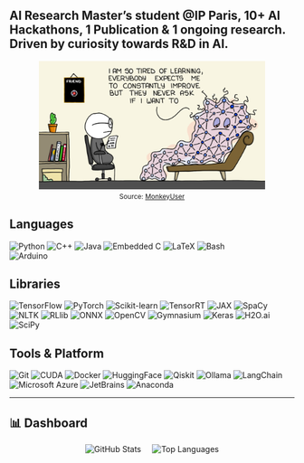## AI Research Master’s student @IP Paris, 10+ AI Hackathons, 1 Publication & 1 ongoing research. Driven by curiosity towards R&D in AI.

<p align="center">
  <img src="./assets/nn_meme.jpg" alt="Funny Meme" width="400"/>
  <br/>
  <small>Source: <a href="https://www.monkeyuser.com/">MonkeyUser</a></small>
</p>

## Languages
![Python](https://img.shields.io/badge/Python-3776AB?style=flat&logo=python&logoColor=white)
![C++](https://img.shields.io/badge/C++-00599C?style=flat&logo=c%2B%2B&logoColor=white)
![Java](https://img.shields.io/badge/Java-%20?style=flat&labelColor=white&color=white)
![Embedded C](https://img.shields.io/badge/Embedded%20C-00599C?style=flat&logo=c&logoColor=white)
![LaTeX](https://img.shields.io/badge/LaTeX-008080?style=flat&logo=latex&logoColor=white)
![Bash](https://img.shields.io/badge/-Bash-808080?style=flat&logo=gnubash&logoColor=4EAA25)  
![Arduino](https://img.shields.io/badge/Arduino-00878F?style=flat&logo=arduino&logoColor=white)  

## Libraries
![TensorFlow](https://img.shields.io/badge/TensorFlow-FF6F00?style=flat&logo=tensorflow&logoColor=white)
![PyTorch](https://img.shields.io/badge/PyTorch-EE4C2C?style=flat&logo=pytorch&logoColor=white)
![Scikit-learn](https://img.shields.io/badge/Scikit--learn-F7931E?style=flat&logo=scikit-learn&logoColor=white)
![TensorRT](https://img.shields.io/badge/TensorRT-76B900?style=flat&logo=tensorrt&logoColor=white)
![JAX](https://img.shields.io/badge/JAX-000000?style=flat&logo=googlejax&logoColor=white)
![SpaCy](https://img.shields.io/badge/SpaCy-0A5C85?style=flat&logo=spacy&logoColor=white)
![NLTK](https://img.shields.io/badge/NLTK-FF6600?style=flat&logo=nltk&logoColor=white)
![RLlib](https://img.shields.io/badge/RLlib-EE4C2C?style=flat&logo=ray&logoColor=white)
![ONNX](https://img.shields.io/badge/ONNX-444444?style=flat&logo=onnx&logoColor=white)
![OpenCV](https://img.shields.io/badge/OpenCV-1E3A5F?style=flat&logo=opencv&logoColor=white)
![Gymnasium](https://img.shields.io/badge/Gymnasium-FF9900?style=flat&logo=unity&logoColor=white)
![Keras](https://img.shields.io/badge/Keras-D00000?style=flat&logo=keras&logoColor=white)
![H2O.ai](https://img.shields.io/badge/H2O.ai-049FD9?style=flat&logo=h2o&logoColor=white)
![SciPy](https://img.shields.io/badge/SciPy-8CAAE6?style=flat&logo=scipy&logoColor=white)  

## Tools & Platform
![Git](https://img.shields.io/badge/Git-F05032?style=flat&logo=git&logoColor=white)
![CUDA](https://img.shields.io/badge/CUDA-FF9900?style=flat&logo=nvidia&logoColor=white)
![Docker](https://img.shields.io/badge/Docker-2496ED?style=flat&logo=docker&logoColor=white)
![HuggingFace](https://img.shields.io/badge/HuggingFace-FF9900?style=flat&logo=huggingface&logoColor=white)
![Qiskit](https://img.shields.io/badge/Qiskit-000000?style=flat&logo=qiskit&logoColor=white)
![Ollama](https://img.shields.io/badge/Ollama-000000?style=flat&logo=python&logoColor=white)
![LangChain](https://img.shields.io/badge/LangChain-000000?style=flat&logo=langchain&logoColor=white)
![Microsoft Azure](https://img.shields.io/badge/Microsoft_Azure-007FFF?style=flat&logo=microsoft-azure&logoColor=white)
![JetBrains](https://img.shields.io/badge/JetBrains-000000?style=flat&logo=jetbrains&logoColor=white)
![Anaconda](https://img.shields.io/badge/Anaconda-44A833?style=flat&logo=anaconda&logoColor=white)

---

## 📊 Dashboard

<p align="center">
  <img
    src="https://github-readme-stats.vercel.app/api?username=vijaysr4&show_icons=true&include_all_commits=true&count_private=true&theme=transparent"
    alt="GitHub Stats" />
  &nbsp;&nbsp;&nbsp;
  <img
    src="https://github-readme-stats.vercel.app/api/top-langs/?username=vijaysr4&layout=compact&theme=blue-green&hide=Jupyter%20Notebook"
    alt="Top Languages" 
    width="355" />
</p>

